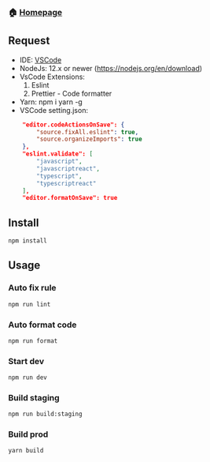 ### 🏠 [Homepage](https://github.com/letrungdo/nextjs-typescript)

## Request

-   IDE: [VSCode](https://code.visualstudio.com/download)
-   NodeJs: 12.x or newer (https://nodejs.org/en/download)
-   VsCode Extensions:
    1. Eslint
    2. Prettier - Code formatter
-   Yarn: npm i yarn -g
-   VSCode setting.json:

```json
    "editor.codeActionsOnSave": {
        "source.fixAll.eslint": true,
        "source.organizeImports": true
    },
    "eslint.validate": [
        "javascript",
        "javascriptreact",
        "typescript",
        "typescriptreact"
    ],
    "editor.formatOnSave": true
```

## Install

```sh
npm install
```

## Usage

### Auto fix rule

```sh
npm run lint
```

### Auto format code

```sh
npm run format
```

### Start dev

```sh
npm run dev
```

### Build staging

```sh
npm run build:staging
```

### Build prod

```sh
yarn build
```
